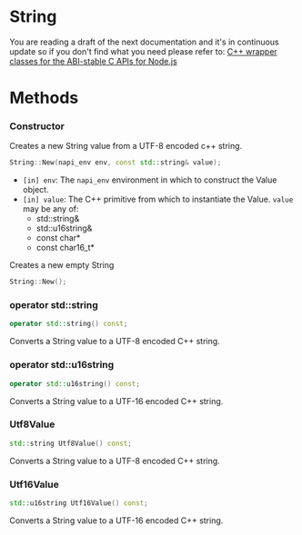 # String

You are reading a draft of the next documentation and it's in continuous update so
if you don't find what you need please refer to:
[C++ wrapper classes for the ABI-stable C APIs for Node.js](https://nodejs.github.io/node-addon-api/)
# Methods

### Constructor

Creates a new String value from a UTF-8 encoded c++ string.

```cpp
String::New(napi_env env, const std::string& value);
```

- `[in] env`: The `napi_env` environment in which to construct the Value object.
- `[in] value`: The C++ primitive from which to instantiate the Value. `value` may be any of:
  - std::string&
  - std::u16string&
  - const char*
  - const char16_t*

Creates a new empty String

```cpp
String::New();
```

### operator std::string

```cpp
operator std::string() const;
```
Converts a String value to a UTF-8 encoded C++ string.

### operator std::u16string
```cpp
operator std::u16string() const;
```
Converts a String value to a UTF-16 encoded C++ string.

### Utf8Value
```cpp
std::string Utf8Value() const;
```
Converts a String value to a UTF-8 encoded C++ string.
### Utf16Value
```cpp
std::u16string Utf16Value() const;
```
Converts a String value to a UTF-16 encoded C++ string.